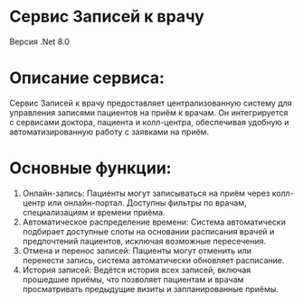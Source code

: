 # Сервис Записей к врачу
Версия .Net 8.0

# Описание сервиса:
Сервис Записей к врачу предоставляет централизованную систему для управления записями пациентов на приём к врачам. Он интегрируется с сервисами доктора, пациента и колл-центра, обеспечивая удобную и автоматизированную работу с заявками на приём.

# Основные функции:
1. Онлайн-запись: Пациенты могут записываться на приём через колл-центр или онлайн-портал. Доступны фильтры по врачам, специализациям и времени приёма.
2. Автоматическое распределение времени: Система автоматически подбирает доступные слоты на основании расписания врачей и предпочтений пациентов, исключая возможные пересечения.
3. Отмена и перенос записей: Пациенты могут отменить или перенести запись, система автоматически обновляет расписание.
4. История записей: Ведётся история всех записей, включая прошедшие приёмы, что позволяет пациентам и врачам просматривать предыдущие визиты и запланированные приёмы.
